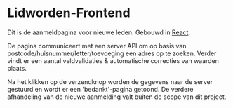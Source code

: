# Lidworden-Frontend
Dit is de aanmeldpagina voor nieuwe leden. Gebouwd in [React]. 

De pagina communiceert met een server API om op basis van postcode/huisnummer/letter/toevoeging een adres op te zoeken. Verder vindt er een aantal veldvalidaties & automatische correcties van waarden plaats. 

Na het klikken op de verzendknop worden de gegevens naar de server gestuurd en wordt er een 'bedankt'-pagina getoond. De verdere afhandeling van de nieuwe aanmelding valt buiten de scope van dit project. 

[React]: <https://facebook.github.io/react/>
